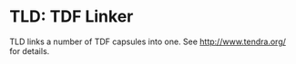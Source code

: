 # TLD: TDF Linker

TLD links a number of TDF capsules into one.
See <http://www.tendra.org/> for details.

